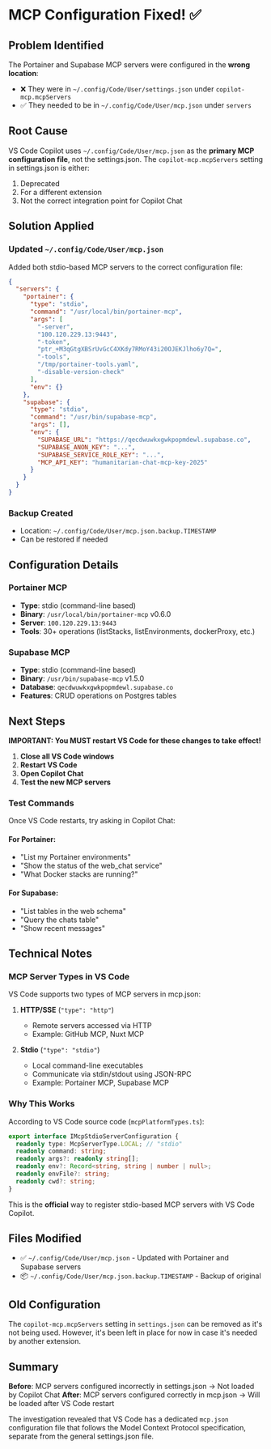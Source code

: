 # MCP Configuration Fixed! ✅

## Problem Identified

The Portainer and Supabase MCP servers were configured in the **wrong location**:
- ❌ They were in `~/.config/Code/User/settings.json` under `copilot-mcp.mcpServers`
- ✅ They needed to be in `~/.config/Code/User/mcp.json` under `servers`

## Root Cause

VS Code Copilot uses `~/.config/Code/User/mcp.json` as the **primary MCP configuration file**, not the settings.json. The `copilot-mcp.mcpServers` setting in settings.json is either:
1. Deprecated
2. For a different extension
3. Not the correct integration point for Copilot Chat

## Solution Applied

### Updated `~/.config/Code/User/mcp.json`

Added both stdio-based MCP servers to the correct configuration file:

```json
{
  "servers": {
    "portainer": {
      "type": "stdio",
      "command": "/usr/local/bin/portainer-mcp",
      "args": [
        "-server",
        "100.120.229.13:9443",
        "-token",
        "ptr_+M3qGtgXBSrUvGcC4XKdy7RMoY43i20OJEKJlho6y7Q=",
        "-tools",
        "/tmp/portainer-tools.yaml",
        "-disable-version-check"
      ],
      "env": {}
    },
    "supabase": {
      "type": "stdio",
      "command": "/usr/bin/supabase-mcp",
      "args": [],
      "env": {
        "SUPABASE_URL": "https://qecdwuwkxgwkpopmdewl.supabase.co",
        "SUPABASE_ANON_KEY": "...",
        "SUPABASE_SERVICE_ROLE_KEY": "...",
        "MCP_API_KEY": "humanitarian-chat-mcp-key-2025"
      }
    }
  }
}
```

### Backup Created

- Location: `~/.config/Code/User/mcp.json.backup.TIMESTAMP`
- Can be restored if needed

## Configuration Details

### Portainer MCP
- **Type**: stdio (command-line based)
- **Binary**: `/usr/local/bin/portainer-mcp` v0.6.0
- **Server**: `100.120.229.13:9443`
- **Tools**: 30+ operations (listStacks, listEnvironments, dockerProxy, etc.)

### Supabase MCP
- **Type**: stdio (command-line based)
- **Binary**: `/usr/bin/supabase-mcp` v1.5.0
- **Database**: `qecdwuwkxgwkpopmdewl.supabase.co`
- **Features**: CRUD operations on Postgres tables

## Next Steps

**IMPORTANT: You MUST restart VS Code for these changes to take effect!**

1. **Close all VS Code windows**
2. **Restart VS Code**
3. **Open Copilot Chat**
4. **Test the new MCP servers**

### Test Commands

Once VS Code restarts, try asking in Copilot Chat:

#### For Portainer:
- "List my Portainer environments"
- "Show the status of the web_chat service"
- "What Docker stacks are running?"

#### For Supabase:
- "List tables in the web schema"
- "Query the chats table"
- "Show recent messages"

## Technical Notes

### MCP Server Types in VS Code

VS Code supports two types of MCP servers in mcp.json:

1. **HTTP/SSE** (`"type": "http"`)
   - Remote servers accessed via HTTP
   - Example: GitHub MCP, Nuxt MCP
   
2. **Stdio** (`"type": "stdio"`)
   - Local command-line executables
   - Communicate via stdin/stdout using JSON-RPC
   - Example: Portainer MCP, Supabase MCP

### Why This Works

According to VS Code source code (`mcpPlatformTypes.ts`):

```typescript
export interface IMcpStdioServerConfiguration {
  readonly type: McpServerType.LOCAL; // "stdio"
  readonly command: string;
  readonly args?: readonly string[];
  readonly env?: Record<string, string | number | null>;
  readonly envFile?: string;
  readonly cwd?: string;
}
```

This is the **official** way to register stdio-based MCP servers with VS Code Copilot.

## Files Modified

- ✅ `~/.config/Code/User/mcp.json` - Updated with Portainer and Supabase servers
- 📦 `~/.config/Code/User/mcp.json.backup.TIMESTAMP` - Backup of original

## Old Configuration

The `copilot-mcp.mcpServers` setting in `settings.json` can be removed as it's not being used. However, it's been left in place for now in case it's needed by another extension.

## Summary

**Before**: MCP servers configured incorrectly in settings.json → Not loaded by Copilot Chat
**After**: MCP servers configured correctly in mcp.json → Will be loaded after VS Code restart

The investigation revealed that VS Code has a dedicated `mcp.json` configuration file that follows the Model Context Protocol specification, separate from the general settings.json file.
